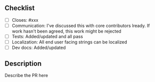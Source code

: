 ## Checklist
- [ ] Closes: #xxx
- [ ] Communication: I've discussed this with core contributors lready. If work hasn't been agreed, this work might be rejected 
- [ ] Tests: Added/updated and all pass
- [ ] Localization: All end user facing strings can be localized
- [ ] Dev docs: Added/updated

## Description
Describe the PR here